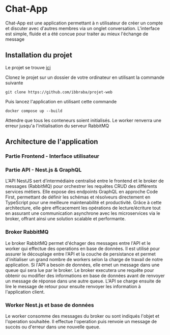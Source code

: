 # Chat-App

Chat-App est une application permettant à n utilisateur de créer un compte et discuter avec d'autres membres via un onglet conversation. 
L'interface est simple, fluide et a été concue pour traiter au mieux l'échange de message 

## Installation du projet 

Le projet se trouve [ici](https://github.com/ibbraba/projet-web)

Clonez le projet sur un dossier de votre ordinateur en utilisant la commande suivante 

```
git clone https://github.com/ibbraba/projet-web
``` 

Puis lancez l'application en utilisant cette commande 
```
docker compose up --build
``` 

Attendre que tous les conteneurs soient initialisés. Le worker renverra une erreur jusqu'a l'initialisation du serveur RabbitMQ




## Architecture de l'application 


### Partie Frontend - Interface utilisateur

### Partie API - Nest.js & GraphQL 

L'API NestJS sert d’intermédiaire centralisé entre le frontend et le broker de messages (RabbitMQ) pour orchestrer les requêtes CRUD des différents services métiers. Elle expose des endpoints GraphQL en approche Code First, permettant de définir les schémas et résolveurs directement en TypeScript pour une meilleure maintenabilité et productivité. Grâce à cette architecture, elle gère efficacement les opérations de lecture/écriture tout en assurant une communication asynchrone avec les microservices via le broker, offrant ainsi une solution scalable et performante.


### Broker RabbitMQ 

Le broker RabbitMQ permet d'échager des messages entre l'API et le worker qui effectue des operations en base de données. Il est utilisé pour assurer le découplage entre l'API et la couche de persistance et permet d'initialiser un grand nombre de workers selon la charge de travail de notre application. 
Si l'API a besoin de données, elle emet un message dans une queue qui sera lue par le broker. Le broker executera une requête pour obtenir ou modifier des informations en base de données avant de renvoyer un message de réponse dans une autre queue. L'API se charge ensuite de lire le message de retour pour ensuite renvoyer les information à l'application client.

### Worker Nest.js et base de données 
Le worker consomme des messages du broker ou sont indiqués l'objet et l'operation souhaitée. Il effectue l'operation puis renvoie un message de succès ou d'erreur dans une nouvelle queue.
